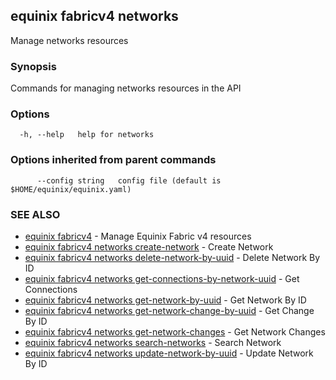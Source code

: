 ## equinix fabricv4 networks

Manage networks resources

### Synopsis

Commands for managing networks resources in the API

### Options

```
  -h, --help   help for networks
```

### Options inherited from parent commands

```
      --config string   config file (default is $HOME/equinix/equinix.yaml)
```

### SEE ALSO

* [equinix fabricv4](equinix_fabricv4.md)	 - Manage Equinix Fabric v4 resources
* [equinix fabricv4 networks create-network](equinix_fabricv4_networks_create-network.md)	 - Create Network
* [equinix fabricv4 networks delete-network-by-uuid](equinix_fabricv4_networks_delete-network-by-uuid.md)	 - Delete Network By ID
* [equinix fabricv4 networks get-connections-by-network-uuid](equinix_fabricv4_networks_get-connections-by-network-uuid.md)	 - Get Connections
* [equinix fabricv4 networks get-network-by-uuid](equinix_fabricv4_networks_get-network-by-uuid.md)	 - Get Network By ID
* [equinix fabricv4 networks get-network-change-by-uuid](equinix_fabricv4_networks_get-network-change-by-uuid.md)	 - Get Change By ID
* [equinix fabricv4 networks get-network-changes](equinix_fabricv4_networks_get-network-changes.md)	 - Get Network Changes
* [equinix fabricv4 networks search-networks](equinix_fabricv4_networks_search-networks.md)	 - Search Network
* [equinix fabricv4 networks update-network-by-uuid](equinix_fabricv4_networks_update-network-by-uuid.md)	 - Update Network By ID

